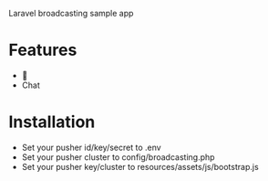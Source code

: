 Laravel broadcasting sample app

# Features

- 👏
- Chat

# Installation

- Set your pusher id/key/secret to .env
- Set your pusher cluster to config/broadcasting.php
- Set your pusher key/cluster to resources/assets/js/bootstrap.js

